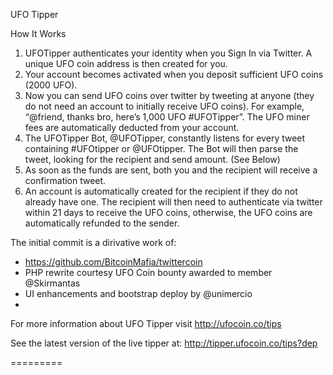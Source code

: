UFO Tipper

How It Works

1. UFOTipper authenticates your identity when you Sign In via Twitter. A unique UFO coin address is then created for you.
2. Your account becomes activated when you deposit sufficient UFO coins (2000 UFO).
3. Now you can send UFO coins over twitter by tweeting at anyone (they do not need an account to initially receive UFO coins). For example, “@friend, thanks bro, here’s 1,000 UFO #UFOTipper”. The UFO miner fees are automatically deducted from your account.
4. The UFOTipper Bot, @UFOTipper, constantly listens for every tweet containing #UFOtipper or @UFOtipper. The Bot will then parse the tweet, looking for the recipient and send amount. (See Below)
5. As soon as the funds are sent, both you and the recipient will receive a confirmation tweet.
6. An account is automatically created for the recipient if they do not already have one. The recipient will then need to authenticate via twitter within 21 days to receive the UFO coins, otherwise, the UFO coins are automatically refunded to the sender.

The initial commit is a dirivative work of:

* https://github.com/BitcoinMafia/twittercoin
* PHP rewrite courtesy UFO Coin bounty awarded to member @Skirmantas
* UI enhancements and bootstrap deploy by @unimercio
* 


For more information about UFO Tipper visit http://ufocoin.co/tips

See the latest version of the live tipper at:  http://tipper.ufocoin.co/tips?dep


=========
